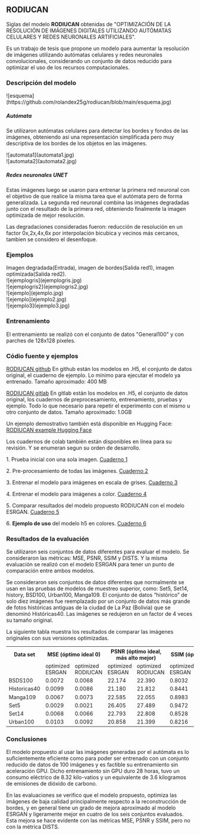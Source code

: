 <h2>RODIUCAN</h2>
<p>Siglas del modelo <strong>RODIUCAN</strong> obtenidas de "OPTIMIZACIÓN DE LA RESOLUCIÓN DE IMÁGENES DIGITALES UTILIZANDO AUTÓMATAS CELULARES Y REDES NEURONALES ARTIFICIALES".
</p>
<p>Es un trabajo de tesis que propone un modelo para aumentar la resolución de imágenes utilizando autómatas celulares y redes neuronales convolucionales, considerando un conjunto de datos reducido para optimizar el uso de los recursos computacionales.</p>

<h3>Descripción del modelo</h3>
![esquema](https://github.com/rolandex25g/rodiucan/blob/main/esquema.jpg)

<h5>Autómata</h5>
<p>Se utilizaron autómatas celulares para detectar los bordes y fondos de las imágenes, obteniendo así una representación simplificada pero muy descriptiva de los bordes de los objetos en las imágenes.</p>
![automata1](automata1.jpg)
<br>
![automata2](automata2.jpg)
<br>

<h5>Redes neuronales UNET</h5>
<p>Estas imágenes luego se usaron para entrenar la primera red neuronal con el objetivo de que realice la misma tarea que el autómata pero de forma generalizada.
  La segunda red neuronal combina las imágenes degradadas junto con el resultado de la primera red, obteniendo finalmente la imagen optimizada de mejor resolución.</p>
<p>Las degradaciones consideradas fueron: reducción de resolución en un factor 0x,2x,4x,6x por interpolación bicubica y vecinos más cercanos, tambien se considero el desenfoque. </p>

<h3>Ejemplos</h3>
Imagen degradada(Entrada), imagen de bordes(Salida red1), imagen optimizada(Salida red2).
<br>
![ejemplogris](ejemplogris.jpg)
<br>
![ejemplogris2](ejemplogris2.jpg)
<br>
![ejemplo](ejemplo.jpg)
<br>
![ejemplo](ejemplo2.jpg)
<br>
![ejemplo3](ejemplo3.jpg)
<br>

<h3>Entrenamiento</h3>
<p>El entrenamiento se realizó con el conjunto de datos "General100" y con parches de 128x128 píxeles.</p>


<h3>Códio fuente y ejemplos</h3>
<p>
<a target="_blank" href="https://github.com/rolandex25g/rodiucan.git">RODIUCAN github</a>
En github están los modelos en .H5, el conjunto de datos original, el cuaderno de ejemplo. 
Lo mínimo para ejecutar el modelo ya entrenado.
Tamaño aproximado: 400 MB
</p>

<p>
<a target="_blank" href="https://gitlab.com/rolandex25/rodiucan.git">RODIUCAN gitlab</a>
En gitlab están los modelos en .H5, el conjunto de datos original, los cuadernos de preprocesamiento, entrenamiento, pruebas y ejemplo.
Todo lo que necesario para repetir el experimento con el mismo u otro conjunto de datos.
Tamaño aproximado: 1.0GB
</p>

<p>
Un ejemplo demostrativo también está disponible en Hugging Face:
<a target="_blank" href="https://huggingface.co/spaces/rolandex25/RODIUCAN-Demo">RODIUCAN example Hugging Face</a>
</p>

<p>Los cuadernos de colab también están disponibles en línea para su revisión. Y se enumeran segun su orden de desarrollo.</p>

<p>
1. Prueba inicial con una sola imagen. 
<a target="_blank" href="https://colab.research.google.com/drive/1daTUY-8S9GbFj_E7K42Selb8vkKJ32aH">Cuaderno 1</a>
</p>
<p>
2. Pre-procesamiento de todas las imágenes. 
<a target="_blank" href="https://colab.research.google.com/drive/1li8TxqZkkYJmqcatX9SFrI4NugzAxVqX">Cuaderno 2</a>
</p>
<p>
3. Entrenar el modelo para imágenes en escala de grises. 
<a target="_blank" href="https://colab.research.google.com/drive/1GI4hrKnL88omHdGUrjisnH7OKRjbYqCv">Cuaderno 3</a>
</p>
<p>
4. Entrenar el modelo para imágenes a color. 
<a target="_blank" href="https://colab.research.google.com/drive/1cwUKtZbuES3p_htfOQBcurbk31gIi40z">Cuaderno 4</a>
</p>
<p>
5. Comparar resultados del modelo propuesto RODIUCAN con el modelo ESRGAN. 
<a target="_blank" href="https://colab.research.google.com/drive/1-AvE3NxRc7lbCgD48SjtZl7gGCfHBHyy">Cuaderno 5</a>
</p>
<p>
6. <b>Ejemplo de uso</b> del modelo h5 en colores. 
<a target="_blank" href="https://colab.research.google.com/drive/10tPKBZuoDGm4IcLCjMnWvVGqxPGcaBGx">Cuaderno 6</a>
</p>


<h3>Resultados de la evaluación</h3>

<p>Se utilizaron seis conjuntos de datos diferentes para evaluar el modelo. Se consideraron las métricas: MSE, PSNR, SSIM y DISTS. Y la misma evaluación se realizó con el modelo ESRGAN para tener un punto de comparación entre ambos modelos.</p>

<p>Se consideraron seis conjuntos de datos diferentes que normalmente se usan en las pruebas de modelos de muestreo superior, como: Set5, Set14, history, BSD100, Urban100, Manga109. El conjunto de datos “histórico” de solo diez imágenes fue reemplazado por un conjunto de datos más grande de fotos históricas antiguas de la ciudad de La Paz (Bolivia) que se denominó Históricas40. Las imágenes se redujeron en un factor de 4 veces su tamaño original.</p>

<p>La siguiente tabla muestra los resultados de comparar las imágenes originales con sus versiones optimizadas.</p>

<table>
<tr>
	<th>Data set</th>
	<th colspan="2">MSE (óptimo ideal 0)</th>
	<th colspan="2">PSNR (óptimo ideal, más alto mejor)</th>
	<th colspan="2">SSIM (óptimo ideal 1)</th>
	<th colspan="2">DISTS (óptimo ideal 0)</th>
</tr>
<tr>
	<td></td>
	<td>optimized ESRGAN</td>
	<td>optimized RODIUCAN</td>
	<td>optimized ESRGAN</td>
	<td>optimized RODIUCAN</td>
	<td>optimized ESRGAN</td>
	<td>optimized RODIUCAN</td>
	<td>optimized ESRGAN</td>
	<td>optimized RODIUCAN</td>
</tr>
<tr>
	<td>BSDS100</td><td>0.0072</td><td>0.0068</td><td>22.174</td><td>22.390</td><td>0.8032</td><td>0.8272</td><td>0.1059</td><td>0.1684</td>
</tr>
<tr>
	<td>Historicas40</td><td>0.0099</td><td>0.0086</td><td>21.180</td><td>21.812</td><td>0.8441</td><td>0.8586</td><td>0.1142</td><td>0.1386</td>
</tr>
<tr>
	<td>Manga109</td><td>0.0067</td><td>0.0073</td><td>22.585</td><td>22.055</td><td>0.8983</td><td>0.8911</td><td>0.0763</td><td>0.1118</td>
</tr>
<tr>
	<td>Set5</td><td>0.0029</td><td>0.0021</td><td>26.405</td><td>27.489</td><td>0.9472</td><td>0.9592</td><td>0.0592</td><td>0.0402</td>
</tr>
<tr>
	<td>Set14</td><td>0.0068</td><td>0.0066</td><td>22.793</td><td>22.808</td><td>0.8528</td><td>0.8721</td><td>0.0994</td><td>0.1287</td>
</tr>
<tr>
	<td>Urban100</td><td>0.0103</td><td>0.0092</td><td>20.858</td><td>21.399</td><td>0.8216</td><td>0.8413</td><td>0.1011</td><td>0.1618</td>
</tr>
</table>

<h3>Conclusiones</h3>
<p>El modelo propuesto al usar las imágenes generadas por el autómata es lo suficientemente eficiente como para poder ser entrenado con un conjunto reducido de datos de 100 imágenes y es factible su entrenamiento sin aceleración GPU. Dicho entrenamiento sin GPU duro 28 horas, tuvo un consumo eléctrico de 8.32 kilo-vatios y un equivalente de 3.6 kilogramos de emisiones de dióxido de carbono.</p>
<p>En las evaluaciones se verifico que el modelo propuesto, optimiza las imágenes de baja calidad principalmente respecto a la reconstrucción de bordes, y en general tiene un grado de mejora aproximado al modelo ESRGAN y ligeramente mejor en cuatro de los seis conjuntos evaluados. Esta mejora se hace evidente con las métricas MSE, PSNR y SSIM, pero no con la métrica DISTS.</p>
